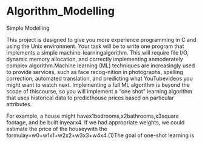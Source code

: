 # Algorithm_Modelling

Simple Modelling

This project is designed to give you more experience programming in C and using the Unix environment. Your task will be to write one program that implements a simple machine-learningalgorithm. This will require file I/O, dynamic memory allocation, and correctly implementing anmoderately complex algorithm.Machine learning (ML) techniques are increasingly used to provide services, such as face recog-nition in photographs, spelling correction, automated translation, and predicting what YouTubevideos you might want to watch next. Implementing a full ML algorithm is beyond the scope of thiscourse, so you will implement a “one shot” learning algorithm that uses historical data to predicthouse prices based on particular attributes.

For example, a house might havex1bedrooms,x2bathrooms,x3square footage, and be built inyearx4. If we had appropriate weights, we could estimate the price of the houseywith the formulay=w0+w1x1+w2x2+w3x3+w4x4.(1)The goal of one-shot learning is
